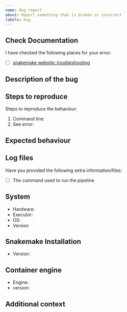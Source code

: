 ```yaml
---
name: Bug report
about: Report something that is broken or incorrect
labels: bug
---
```


<!--
# poppy_uppsala bug report

Hi there!

Thanks for telling us about a problem with the pipeline.
Please delete this text and anything that's not relevant from the template below:
-->

## Check Documentation

I have checked the following places for your error:

- [ ] [snakemake website: troubleshooting](hhttps://snakemake.readthedocs.io/)


## Description of the bug

<!-- A clear and concise description of what the bug is. -->

## Steps to reproduce

Steps to reproduce the behaviour:

1. Command line: <!-- [e.g. `snakemake ...`] -->
2. See error: <!-- [Please provide your error message] -->

## Expected behaviour

<!-- A clear and concise description of what you expected to happen. -->

## Log files

Have you provided the following extra information/files:

- [ ] The command used to run the pipeline

## System

- Hardware: <!-- [e.g. HPC, Desktop, Cloud...] -->
- Executor: <!-- [e.g. slurm, local, awsbatch...] -->
- OS: <!-- [e.g. CentOS Linux, macOS, Linux Mint...] -->
- Version <!-- [e.g. 7, 10.13.6, 18.3...] -->

## Snakemake Installation

- Version: <!-- [e.g. 6.8.0] -->

## Container engine

- Engine: <!-- [e.g. Conda, Docker, Singularity] -->
- version: <!-- [e.g. 1.0.0] -->

## Additional context

<!-- Add any other context about the problem here. -->
